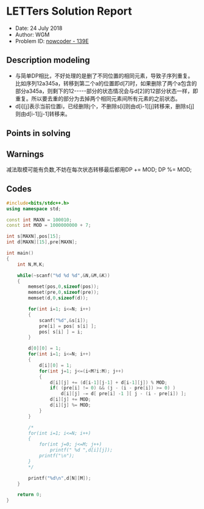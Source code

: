 
# LETTers Solution Report

- Date: 24 July 2018
- Author: WGM
- Problem ID: [nowcoder - 139E](https://www.nowcoder.com/acm/contest/139/E)

## Description modeling

- 与简单DP相比，不好处理的是删了不同位置的相同元素，导致子序列重复。
    比如序列12a345a，转移到第二个a的位置即d[7]时，如果删除了两个a包含的部分a345a，则剩下的12-----部分的状态情况会与d[2]的12部分状态一样，即重复。所以要去重的部分为去掉两个相同元素间所有元素的之前状态。 
- d[i][j]表示当前位置i，已经删除j个，不删除s[i]则由d[i-1][j]转移来，删除s[j]则由d[i-1][j-1]转移来。

## Points in solving



## Warnings

减法取模可能有负数,不妨在每次状态转移最后都用DP += MOD; DP %= MOD;

## Codes

```c++
#include<bits/stdc++.h>
using namespace std;

const int MAXN = 100010;
const int MOD = 1000000000 + 7;

int s[MAXN],pos[15];
int d[MAXN][15],pre[MAXN];

int main()
{
    int N,M,K;

    while(~scanf("%d %d %d",&N,&M,&K))
    {
        memset(pos,0,sizeof(pos));
        memset(pre,0,sizeof(pre));
        memset(d,0,sizeof(d));

        for(int i=1; i<=N; i++)
        {
            scanf("%d",&s[i]);
            pre[i] = pos[ s[i] ];
            pos[ s[i] ] = i;
        }

        d[0][0] = 1;
        for(int i=1; i<=N; i++)
        {
            d[i][0] = 1;
            for(int j=1; j<=(i<M?i:M); j++)
            {
                d[i][j] += (d[i-1][j-1] + d[i-1][j]) % MOD;
                if( (pre[i] != 0) && (j - (i - pre[i]) >= 0) )
                    d[i][j] -= d[ pre[i] -1 ][ j - (i - pre[i]) ];
                d[i][j] += MOD;
                d[i][j] %= MOD;
            }
        }

        /*
        for(int i=1; i<=N; i++)
        {
            for(int j=0; j<=M; j++)
                printf(" %d ",d[i][j]);
            printf("\n");   
        }
        */

        printf("%d\n",d[N][M]);
    }

    return 0;
}
```
